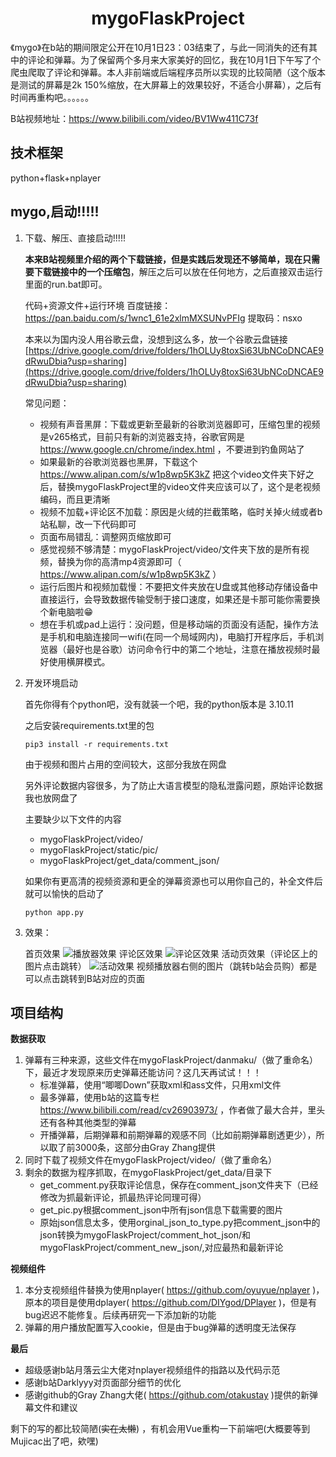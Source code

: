 <h1 align="center">mygoFlaskProject</h1>

《mygo》在b站的期间限定公开在10月1日23：03结束了，与此一同消失的还有其中的评论和弹幕。为了保留两个多月来大家美好的回忆，我在10月1日下午写了个爬虫爬取了评论和弹幕。本人非前端或后端程序员所以实现的比较简陋（这个版本是测试的屏幕是2k 150%缩放，在大屏幕上的效果较好，不适合小屏幕），之后有时间再重构吧。。。。。。

B站视频地址：https://www.bilibili.com/video/BV1Ww411C73f


## 技术框架

python+flask+nplayer

## mygo,启动!!!!!
1. 下载、解压、直接启动!!!!!
   
   **本来B站视频里介绍的两个下载链接，但是实践后发现还不够简单，现在只需要下载链接中的一个压缩包**，解压之后可以放在任何地方，之后直接双击运行里面的run.bat即可。

   代码+资源文件+运行环境 百度链接： https://pan.baidu.com/s/1wnc1_61e2xlmMXSUNvPFIg  提取码：nsxo

   本来以为国内没人用谷歌云盘，没想到这么多，放一个谷歌云盘链接 [https://drive.google.com/drive/folders/1hOLUy8toxSi63UbNCoDNCAE9dRwuDbia?usp=sharing](https://drive.google.com/drive/folders/1hOLUy8toxSi63UbNCoDNCAE9dRwuDbia?usp=sharing)

   常见问题：
   - 视频有声音黑屏：下载或更新至最新的谷歌浏览器即可，压缩包里的视频是v265格式，目前只有新的浏览器支持，谷歌官网是 https://www.google.cn/chrome/index.html ，不要进到钓鱼网站了
   - 如果最新的谷歌浏览器也黑屏，下载这个 https://www.alipan.com/s/w1p8wp5K3kZ
把这个video文件夹下好之后，替换mygoFlaskProject里的video文件夹应该可以了，这个是老视频编码，而且更清晰
   - 视频不加载+评论区不加载：原因是火绒的拦截策略，临时关掉火绒或者b站私聊，改一下代码即可
   - 页面布局错乱：调整网页缩放即可
   - 感觉视频不够清楚：mygoFlaskProject/video/文件夹下放的是所有视频，替换为你的高清mp4资源即可（ https://www.alipan.com/s/w1p8wp5K3kZ ）
   - 运行后图片和视频加载慢：不要把文件夹放在U盘或其他移动存储设备中直接运行，会导致数据传输受制于接口速度，如果还是卡那可能你需要换个新电脑啦:grin:
   - 想在手机或pad上运行：没问题，但是移动端的页面没有适配，操作方法是手机和电脑连接同一wifi(在同一个局域网内)，电脑打开程序后，手机浏览器（最好也是谷歌）访问命令行中的第二个地址，注意在播放视频时最好使用横屏模式。

2. 开发环境启动

   首先你得有个python吧，没有就装一个吧，我的python版本是 3.10.11

   之后安装requirements.txt里的包

   ```shell
   pip3 install -r requirements.txt
   ```
   
   由于视频和图片占用的空间较大，这部分我放在网盘
   
   另外评论数据内容很多，为了防止大语言模型的隐私泄露问题，原始评论数据我也放网盘了
   
   主要缺少以下文件的内容
   
   - mygoFlaskProject/video/
   - mygoFlaskProject/static/pic/
   - mygoFlaskProject/get_data/comment_json/
   
   如果你有更高清的视频资源和更全的弹幕资源也可以用你自己的，补全文件后就可以愉快的启动了
   
   ```shell
   python app.py
   ```
3. 效果：

   首页效果
   ![播放器效果](https://github.com/wangwc18/mygoFlaskProject/blob/master/show-player.png)
   评论区效果
   ![评论区效果](https://github.com/wangwc18/mygoFlaskProject/blob/master/show-comment.png)
   活动页效果（评论区上的图片点击跳转）
   ![活动效果](https://github.com/wangwc18/mygoFlaskProject/blob/master/show-mygo.png)
   视频播放器右侧的图片（跳转b站会员购）都是可以点击跳转到B站对应的页面

## 项目结构

**数据获取**

1. 弹幕有三种来源，这些文件在mygoFlaskProject/danmaku/（做了重命名）下，最近才发现原来历史弹幕还能访问？这几天再试试！！！
   - 标准弹幕，使用“唧唧Down”获取xml和ass文件，只用xml文件
   - 最多弹幕，使用b站的这篇专栏 https://www.bilibili.com/read/cv26903973/ ，作者做了最大合并，里头还有各种其他类型的弹幕
   - 开播弹幕，后期弹幕和前期弹幕的观感不同（比如前期弹幕剧透更少），所以取了前3000条，这部分由Gray Zhang提供
2. 同时下载了视频文件在mygoFlaskProject/video/（做了重命名）
3. 剩余的数据为程序抓取，在mygoFlaskProject/get_data/目录下
   - get_comment.py获取评论信息，保存在comment_json文件夹下（已经修改为抓最新评论，抓最热评论同理可得）
   - get_pic.py根据comment_json中所有json信息下载需要的图片
   - 原始json信息太多，使用orginal_json_to_type.py把comment_json中的json转换为mygoFlaskProject/comment_hot_json/和mygoFlaskProject/comment_new_json/,对应最热和最新评论

**视频组件**
1. 本分支视频组件替换为使用nplayer( https://github.com/oyuyue/nplayer )，
原本的项目是使用dplayer( https://github.com/DIYgod/DPlayer )，但是有bug迟迟不能修复。后续再研究一下添加新的功能
2. 弹幕的用户播放配置写入cookie，但是由于bug弹幕的透明度无法保存

**最后**
- 超级感谢b站月落云尘大佬对nplayer视频组件的指路以及代码示范
- 感谢b站Darklyyy对页面部分细节的优化
- 感谢github的Gray Zhang大佬( https://github.com/otakustay )提供的新弹幕文件和建议




剩下的写的都比较简陋(~~实在太懒~~) ，有机会用Vue重构一下前端吧(大概要等到Mujicac出了吧，欸嘿)

